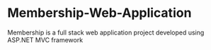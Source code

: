 # Membership-Web-Application
Membership is a full stack web application project developed using ASP.NET MVC framework 
